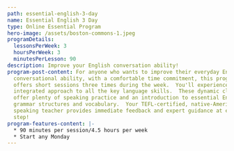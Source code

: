 ```yaml
---
path: essential-english-3-day
name: Essential English 3 Day
type: Online Essential Program
hero-image: /assets/boston-commons-1.jpeg
programDetails:
  lessonsPerWeek: 3
  hoursPerWeek: 3
  minutesPerLesson: 90
description: Improve your English conversation ability!
program-post-content: For anyone who wants to improve their everyday English
  conversational ability, with a comfortable time commitment, this program
  offers short sessions three times during the week.  You'll experience an
  integrated approach to all the key language skills.  These dynamic classes
  offer plenty of speaking practice and an introduction to essential English
  grammar structures and vocabulary.  Your TEFL-certified, native-American
  speaking teacher provides immediate feedback and expert guidance at every
  step!
program-features-content: |-
  * 90 minutes per session/4.5 hours per week
  * Start any Monday
---
```

